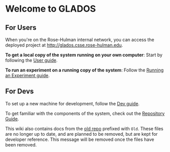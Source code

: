 # Welcome to GLADOS

## For Users

When you're on the Rose-Hulman internal network, you can access the deployed project at <http://glados.csse.rose-hulman.edu>.

**To get a local copy of the system running on your own computer**: Start by following the [User guide](tutorial/installation.md).

**To run an experiment on a running copy of the system**: Follow the [Running an Experiment guide](tutorial/usage.md).

## For Devs

To set up a new machine for development, follow the [Dev guide](tutorial/development_installation.md).

To get familiar with the components of the system, check out the [Repository Guide](repository_guide.md).

This wiki also contains docs from the [old repo](https://github.com/GLADOSPipeline/Monorepo/wiki) prefixed with `Old`.
These files are no longer up to date, and are planned to be removed, but are kept for developer reference.
This message will be removed once the files have been removed.
